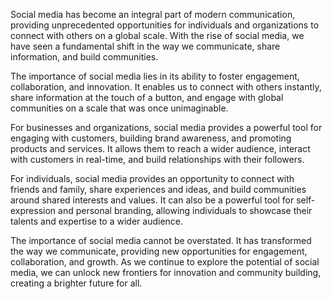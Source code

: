 
Social media has become an integral part of modern communication, providing unprecedented opportunities for individuals and organizations to connect with others on a global scale. With the rise of social media, we have seen a fundamental shift in the way we communicate, share information, and build communities.

The importance of social media lies in its ability to foster engagement, collaboration, and innovation. It enables us to connect with others instantly, share information at the touch of a button, and engage with global communities on a scale that was once unimaginable.

For businesses and organizations, social media provides a powerful tool for engaging with customers, building brand awareness, and promoting products and services. It allows them to reach a wider audience, interact with customers in real-time, and build relationships with their followers.

For individuals, social media provides an opportunity to connect with friends and family, share experiences and ideas, and build communities around shared interests and values. It can also be a powerful tool for self-expression and personal branding, allowing individuals to showcase their talents and expertise to a wider audience.

The importance of social media cannot be overstated. It has transformed the way we communicate, providing new opportunities for engagement, collaboration, and growth. As we continue to explore the potential of social media, we can unlock new frontiers for innovation and community building, creating a brighter future for all.
